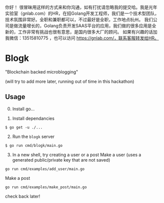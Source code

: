 你好！
很冒昧用这样的方式来和你沟通，如有打扰请忽略我的提交哈。我是光年实验室（gnlab.com）的HR，在招Golang开发工程师，我们是一个技术型团队，技术氛围非常好。全职和兼职都可以，不过最好是全职，工作地点杭州。
我们公司是做流量增长的，Golang负责开发SAAS平台的应用，我们做的很多应用是全新的，工作非常有挑战也很有意思，是国内很多大厂的顾问。
如果有兴趣的话加我微信：13515810775  ，也可以访问 https://gnlab.com/，联系客服转发给HR。
# Blogk

"Blockchain backed microblogging"

(will try to add more later, running out of time in this hackathon)

## Usage

0. Install go...

1. Install dependancies
```
$ go get -u ./...
```

2. Run the `blogk` server
```
$ go run cmd/blogk/main.go
```

3. In a new shell, try creating a user or a post
Make a user (uses a generated public/private key that are not saved)
```
go run cmd/examples/add_user/main.go
```

Make a post
```
go run cmd/examples/make_post/main.go
```

check back later!
